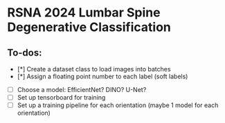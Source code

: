 # RSNA 2024 Lumbar Spine Degenerative Classification

## To-dos:
- [*] Create a dataset class to load images into batches
- [*] Assign a floating point number to each label (soft labels)
- [ ] Choose a model: EfficientNet? DINO? U-Net?
- [ ] Set up tensorboard for training
- [ ] Set up a training pipeline for each orientation (maybe 1 model for each orientation)